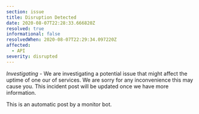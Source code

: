 ```yaml
---
section: issue
title: Disruption Detected
date: 2020-08-07T22:28:33.666820Z
resolved: true
informational: false
resolvedWhen: 2020-08-07T22:29:34.097220Z
affected:
  - API
severity: disrupted
---
```

*Investigating* - We are investigating a potential issue that might affect the uptime of one our of services. We are sorry for any inconvenience this may cause you. This incident post will be updated once we have more information.

This is an automatic post by a monitor bot.
        